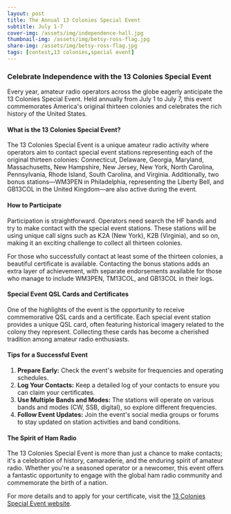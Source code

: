 ```yaml
---
layout: post
title: The Annual 13 Colonies Special Event
subtitle: July 1-7
cover-img: /assets/img/independence-hall.jpg
thumbnail-img: /assets/img/betsy-ross-flag.jpg
share-img: /assets/img/betsy-ross-flag.jpg
tags: [contest,13 colonies,special event]
---
```

### Celebrate Independence with the 13 Colonies Special Event

Every year, amateur radio operators across the globe eagerly anticipate the 13 Colonies Special Event. Held annually from July 1 to July 7, this event commemorates America's original thirteen colonies and celebrates the rich history of the United States.

#### What is the 13 Colonies Special Event?

The 13 Colonies Special Event is a unique amateur radio activity where operators aim to contact special event stations representing each of the original thirteen colonies: Connecticut, Delaware, Georgia, Maryland, Massachusetts, New Hampshire, New Jersey, New York, North Carolina, Pennsylvania, Rhode Island, South Carolina, and Virginia. Additionally, two bonus stations—WM3PEN in Philadelphia, representing the Liberty Bell, and GB13COL in the United Kingdom—are also active during the event.

#### How to Participate

Participation is straightforward. Operators need search the HF bands and try to make contact with the special event stations. These stations will be using unique call signs such as K2A (New York), K2B (Virginia), and so on, making it an exciting challenge to collect all thirteen colonies.

For those who successfully contact at least some of the thirteen colonies, a beautiful certificate is available. Contacting the bonus stations adds an extra layer of achievement, with separate endorsements available for those who manage to include WM3PEN, TM13COL, and GB13COL in their logs.

#### Special Event QSL Cards and Certificates

One of the highlights of the event is the opportunity to receive commemorative QSL cards and a certificate. Each special event station provides a unique QSL card, often featuring historical imagery related to the colony they represent. Collecting these cards has become a cherished tradition among amateur radio enthusiasts.

#### Tips for a Successful Event

1. **Prepare Early:** Check the event's website for frequencies and operating schedules.
2. **Log Your Contacts:** Keep a detailed log of your contacts to ensure you can claim your certificates.
3. **Use Multiple Bands and Modes:** The stations will operate on various bands and modes (CW, SSB, digital), so explore different frequencies.
4. **Follow Event Updates:** Join the event's social media groups or forums to stay updated on station activities and band conditions.

#### The Spirit of Ham Radio

The 13 Colonies Special Event is more than just a chance to make contacts; it's a celebration of history, camaraderie, and the enduring spirit of amateur radio. Whether you're a seasoned operator or a newcomer, this event offers a fantastic opportunity to engage with the global ham radio community and commemorate the birth of a nation.

For more details and to apply for your certificate, visit the [13 Colonies Special Event website](http://13colonies.us/).

